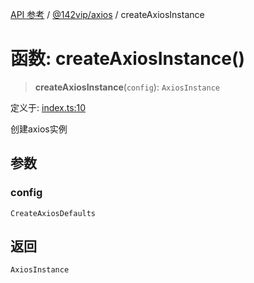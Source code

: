 [API 参考](../../../index.md) / [@142vip/axios](../index.md) / createAxiosInstance

# 函数: createAxiosInstance()

> **createAxiosInstance**(`config`): `AxiosInstance`

定义于: [index.ts:10](https://github.com/142vip/core-x/blob/67692efe75f30bef8a4893bf3d01dbe094be97e2/packages/axios/src/index.ts#L10)

创建axios实例

## 参数

### config

`CreateAxiosDefaults`

## 返回

`AxiosInstance`

